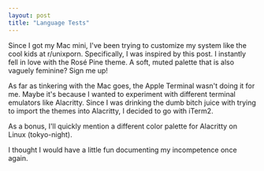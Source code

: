 ```yaml
---
layout: post
title: "Language Tests"
---
```


Since I got my Mac mini, I've been trying to customize my system like the cool kids at r/unixporn. Specifically, I was inspired by this post. I instantly fell in love with the Rosé Pine theme. A soft, muted palette that is also vaguely feminine? Sign me up!

As far as tinkering with the Mac goes, the Apple Terminal wasn't doing it for me. Maybe it's because I wanted to experiment with different terminal emulators like Alacritty. Since I was drinking the dumb bitch juice with trying to import the themes into Alacritty, I decided to go with iTerm2.

As a bonus, I'll quickly mention a different color palette for Alacritty on Linux (tokyo-night).

I thought I would have a little fun documenting my incompetence once again.